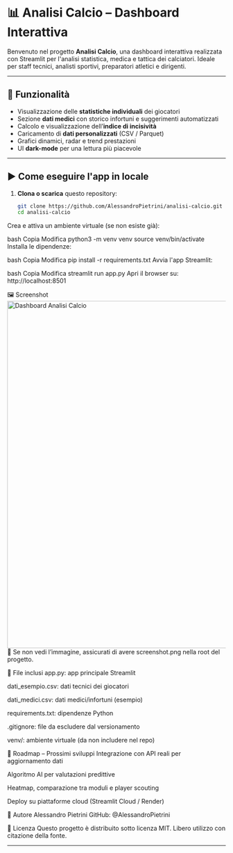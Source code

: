 # 📊 Analisi Calcio – Dashboard Interattiva

Benvenuto nel progetto **Analisi Calcio**, una dashboard interattiva realizzata con Streamlit per l'analisi statistica, medica e tattica dei calciatori. Ideale per staff tecnici, analisti sportivi, preparatori atletici e dirigenti.

---

## 🚀 Funzionalità

- Visualizzazione delle **statistiche individuali** dei giocatori
- Sezione **dati medici** con storico infortuni e suggerimenti automatizzati
- Calcolo e visualizzazione dell’**indice di incisività**
- Caricamento di **dati personalizzati** (CSV / Parquet)
- Grafici dinamici, radar e trend prestazioni
- UI **dark-mode** per una lettura più piacevole

---

## ▶️ Come eseguire l'app in locale

1. **Clona o scarica** questo repository:

   ```bash
   git clone https://github.com/AlessandroPietrini/analisi-calcio.git
   cd analisi-calcio

Crea e attiva un ambiente virtuale (se non esiste già):

bash
Copia
Modifica
python3 -m venv venv
source venv/bin/activate
Installa le dipendenze:

bash
Copia
Modifica
pip install -r requirements.txt
Avvia l'app Streamlit:

bash
Copia
Modifica
streamlit run app.py
Apri il browser su: http://localhost:8501

🖼️ Screenshot
<img src="screenshot.png" alt="Dashboard Analisi Calcio" width="800"/>
📌 Se non vedi l’immagine, assicurati di avere screenshot.png nella root del progetto.

📁 File inclusi
app.py: app principale Streamlit

dati_esempio.csv: dati tecnici dei giocatori

dati_medici.csv: dati medici/infortuni (esempio)

requirements.txt: dipendenze Python

.gitignore: file da escludere dal versionamento

venv/: ambiente virtuale (da non includere nel repo)

🧠 Roadmap – Prossimi sviluppi
Integrazione con API reali per aggiornamento dati

Algoritmo AI per valutazioni predittive

Heatmap, comparazione tra moduli e player scouting

Deploy su piattaforme cloud (Streamlit Cloud / Render)

👤 Autore
Alessandro Pietrini
GitHub: @AlessandroPietrini

📄 Licenza
Questo progetto è distribuito sotto licenza MIT.
Libero utilizzo con citazione della fonte.



---





